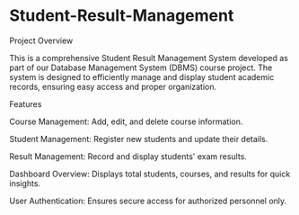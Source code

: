 # Student-Result-Management
Project Overview

This is a comprehensive Student Result Management System developed as part of our Database Management System (DBMS) course project. The system is designed to efficiently manage and display student academic records, ensuring easy access and proper organization.

Features

Course Management: Add, edit, and delete course information.

Student Management: Register new students and update their details.

Result Management: Record and display students' exam results.

Dashboard Overview: Displays total students, courses, and results for quick insights.

User Authentication: Ensures secure access for authorized personnel only.
